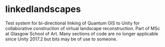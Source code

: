 # linkedlandscapes
Test system for bi-directional linking of Quantum GIS to Unity for collaborative construction of virtual landscape reconstruction. Part of MSc at Glasgow School of Art. Many sections of code are no longer applicable since Unity 2017.2 but bits may be of use to someone.
